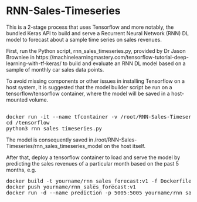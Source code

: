 # RNN-Sales-Timeseries
This is a 2-stage process that uses Tensorflow and more notably, the bundled Keras API to build and serve a Recurrent Neural Network (RNN) DL model to forecast about a sample time series on sales revenues.
<p>
First, run the Python script, rnn_sales_timeseries.py, provided by Dr Jason Browniee in https://machinelearningmastery.com/tensorflow-tutorial-deep-learning-with-tf-keras/ to build and evaluate an RNN DL model based on a sample of monthly car sales data points.
<p>
To avoid missing components or other issues in installing Tensorflow on a host system, it is suggested that the model builder script be run on a tensorflow/tensorflow container, where the model will be saved in a host-mounted volume.
<p>
<pre> 
docker run -it --name tfcontainer -v /root/RNN-Sales-Timeseries:/tensorflow tensorflow/tensorflow
cd /tensorflow
python3 rnn_sales_timeseries.py
</pre>
The model is consequently saved in /root/RNN-Sales-Timeseries/rnn_sales_timeseries_model on the host itself.
<p>
<p>
After that, deploy a tensorflow container to load and serve the model by predicting the sales revenues of a particular month based on the past 5 months, e.g.
<p>
<pre>
docker build -t yourname/rnn_sales_forecast:v1 -f Dockerfile .
docker push yourname/rnn_sales_forecast:v1
docker run -d --name prediction -p 5005:5005 yourname/rnn_sales_forecast:v1
</pre>
